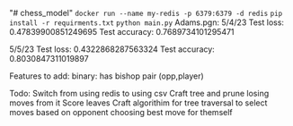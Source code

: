"# chess_model" 
```docker run --name my-redis -p 6379:6379 -d redis```
```pip install -r requirments.txt```
```python main.py```
Adams.pgn:
5/4/23
Test loss: 0.47839900851249695
Test accuracy: 0.7689734101295471

5/5/23
Test loss: 0.4322868287563324
Test accuracy: 0.8030847311019897

Features to add:
binary: has bishop pair (opp,player)

Todo:
Switch from using redis to using csv
Craft tree and prune losing moves from it
Score leaves
Craft algorithim for tree traversal to select moves based on opponent choosing best move for themself